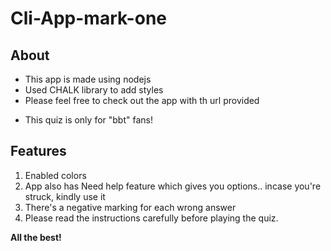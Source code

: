 # Cli-App-mark-one

## About

- This app is made using nodejs
- Used CHALK library to add styles
- Please feel free to check out the app with th url provided

* This quiz is only for "bbt" fans!

## Features

1. Enabled colors
1. App also has Need help feature which gives you options.. incase you're struck, kindly use it
1. There's a negative marking for each wrong answer
1. Please read the instructions carefully before playing the quiz.

**All the best!**
